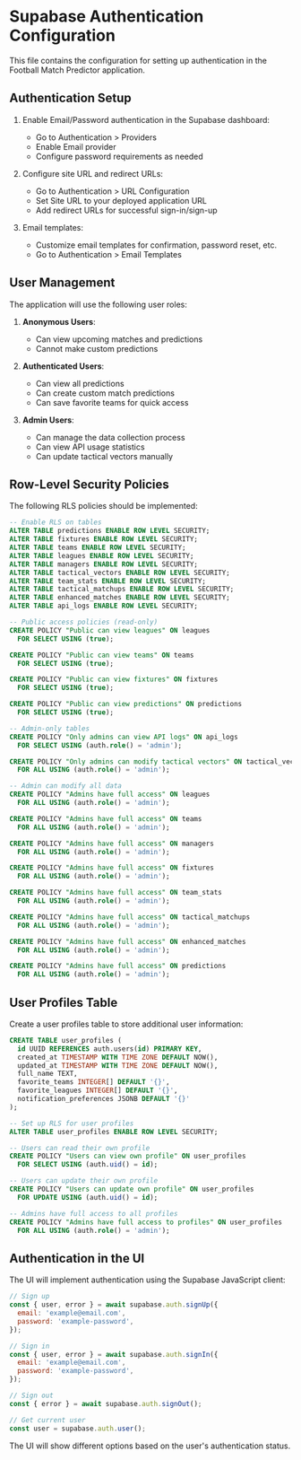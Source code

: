 # Supabase Authentication Configuration

This file contains the configuration for setting up authentication in the Football Match Predictor application.

## Authentication Setup

1. Enable Email/Password authentication in the Supabase dashboard:
   - Go to Authentication > Providers
   - Enable Email provider
   - Configure password requirements as needed

2. Configure site URL and redirect URLs:
   - Go to Authentication > URL Configuration
   - Set Site URL to your deployed application URL
   - Add redirect URLs for successful sign-in/sign-up

3. Email templates:
   - Customize email templates for confirmation, password reset, etc.
   - Go to Authentication > Email Templates

## User Management

The application will use the following user roles:

1. **Anonymous Users**:
   - Can view upcoming matches and predictions
   - Cannot make custom predictions

2. **Authenticated Users**:
   - Can view all predictions
   - Can create custom match predictions
   - Can save favorite teams for quick access

3. **Admin Users**:
   - Can manage the data collection process
   - Can view API usage statistics
   - Can update tactical vectors manually

## Row-Level Security Policies

The following RLS policies should be implemented:

```sql
-- Enable RLS on tables
ALTER TABLE predictions ENABLE ROW LEVEL SECURITY;
ALTER TABLE fixtures ENABLE ROW LEVEL SECURITY;
ALTER TABLE teams ENABLE ROW LEVEL SECURITY;
ALTER TABLE leagues ENABLE ROW LEVEL SECURITY;
ALTER TABLE managers ENABLE ROW LEVEL SECURITY;
ALTER TABLE tactical_vectors ENABLE ROW LEVEL SECURITY;
ALTER TABLE team_stats ENABLE ROW LEVEL SECURITY;
ALTER TABLE tactical_matchups ENABLE ROW LEVEL SECURITY;
ALTER TABLE enhanced_matches ENABLE ROW LEVEL SECURITY;
ALTER TABLE api_logs ENABLE ROW LEVEL SECURITY;

-- Public access policies (read-only)
CREATE POLICY "Public can view leagues" ON leagues
  FOR SELECT USING (true);

CREATE POLICY "Public can view teams" ON teams
  FOR SELECT USING (true);

CREATE POLICY "Public can view fixtures" ON fixtures
  FOR SELECT USING (true);

CREATE POLICY "Public can view predictions" ON predictions
  FOR SELECT USING (true);

-- Admin-only tables
CREATE POLICY "Only admins can view API logs" ON api_logs
  FOR SELECT USING (auth.role() = 'admin');

CREATE POLICY "Only admins can modify tactical vectors" ON tactical_vectors
  FOR ALL USING (auth.role() = 'admin');

-- Admin can modify all data
CREATE POLICY "Admins have full access" ON leagues
  FOR ALL USING (auth.role() = 'admin');

CREATE POLICY "Admins have full access" ON teams
  FOR ALL USING (auth.role() = 'admin');

CREATE POLICY "Admins have full access" ON managers
  FOR ALL USING (auth.role() = 'admin');

CREATE POLICY "Admins have full access" ON fixtures
  FOR ALL USING (auth.role() = 'admin');

CREATE POLICY "Admins have full access" ON team_stats
  FOR ALL USING (auth.role() = 'admin');

CREATE POLICY "Admins have full access" ON tactical_matchups
  FOR ALL USING (auth.role() = 'admin');

CREATE POLICY "Admins have full access" ON enhanced_matches
  FOR ALL USING (auth.role() = 'admin');

CREATE POLICY "Admins have full access" ON predictions
  FOR ALL USING (auth.role() = 'admin');
```

## User Profiles Table

Create a user profiles table to store additional user information:

```sql
CREATE TABLE user_profiles (
  id UUID REFERENCES auth.users(id) PRIMARY KEY,
  created_at TIMESTAMP WITH TIME ZONE DEFAULT NOW(),
  updated_at TIMESTAMP WITH TIME ZONE DEFAULT NOW(),
  full_name TEXT,
  favorite_teams INTEGER[] DEFAULT '{}',
  favorite_leagues INTEGER[] DEFAULT '{}',
  notification_preferences JSONB DEFAULT '{}'
);

-- Set up RLS for user profiles
ALTER TABLE user_profiles ENABLE ROW LEVEL SECURITY;

-- Users can read their own profile
CREATE POLICY "Users can view own profile" ON user_profiles
  FOR SELECT USING (auth.uid() = id);

-- Users can update their own profile
CREATE POLICY "Users can update own profile" ON user_profiles
  FOR UPDATE USING (auth.uid() = id);

-- Admins have full access to all profiles
CREATE POLICY "Admins have full access to profiles" ON user_profiles
  FOR ALL USING (auth.role() = 'admin');
```

## Authentication in the UI

The UI will implement authentication using the Supabase JavaScript client:

```javascript
// Sign up
const { user, error } = await supabase.auth.signUp({
  email: 'example@email.com',
  password: 'example-password',
});

// Sign in
const { user, error } = await supabase.auth.signIn({
  email: 'example@email.com',
  password: 'example-password',
});

// Sign out
const { error } = await supabase.auth.signOut();

// Get current user
const user = supabase.auth.user();
```

The UI will show different options based on the user's authentication status.
